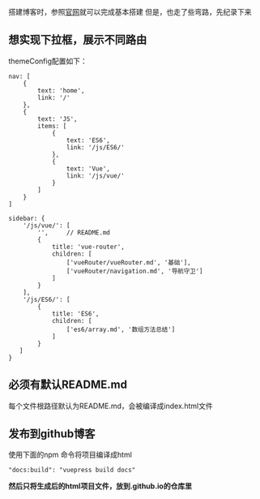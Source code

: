 搭建博客时，参照[官网][1]就可以完成基本搭建
但是，也走了些弯路，先纪录下来

## 想实现下拉框，展示不同路由

themeConfig配置如下：
```
nav: [
    {
        text: 'home',
        link: '/'
    },
    {
        text: 'JS',
        items: [
            {
                text: 'ES6',
                link: '/js/ES6/'
            },
            {
                text: 'Vue',
                link: '/js/vue/'
            }
        ]
    }
]
```
```
sidebar: {
    '/js/vue/': [
        '',     // README.md                  
        {
            title: 'vue-router',
            children: [
                ['vueRouter/vueRouter.md', '基础'],
                ['vueRouter/navigation.md', '导航守卫']
            ]
        }
    ],
    '/js/ES6/': [
        {
            title: 'ES6',
            children: [
                ['es6/array.md', '数组方法总结']
            ]
        }
   ]
}
```

## 必须有默认README.md
每个文件根路径默认为README.md，会被编译成index.html文件

## 发布到github博客
使用下面的npm 命令将项目编译成html
```
"docs:build": "vuepress build docs"
```
**然后只将生成后的html项目文件，放到.github.io的仓库里**



  [1]: https://vuepress.vuejs.org/